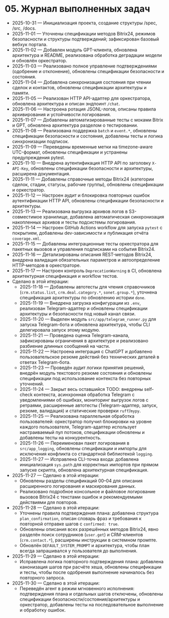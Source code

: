 # 05. Журнал выполненных задач

* 2025-10-31 — Инициализация проекта, создание структуры /spec, /src, /docs.
* 2025-11-01 — Уточнены спецификации методов Bitrix24, режимов безопасности и структуры подтверждений; зафиксирован базовый вебхук портала.
* 2025-11-02 — Добавлен модуль GPT-клиента, обновлена архитектура и README, реализована обработка деградации модели и обновлён оркестратор.
* 2025-11-03 — Реализовано полное управление подтверждениями (одобрение и отклонение), обновлены спецификации безопасности и состояния.
* 2025-11-04 — Добавлена синхронизация состояния при чтении сделок и контактов, обновлены спецификации архитектуры и памяти.
* 2025-11-05 — Реализован HTTP API-адаптер для оркестратора, обновлена архитектура и описан эндпоинт `/chat`.
* 2025-11-06 — Настроена ротация JSONL-логов, описаны правила архивирования и устойчивости логирования.
* 2025-11-07 — Добавлены автоматизированные тесты с моками Bitrix и GPT, обновлена архитектура разделом о тестировании.
* 2025-11-08 — Реализована поддержка `batch` и `event.*`, обновлены спецификации безопасности и состояния, добавлены тесты и логика синхронизации подписок.
* 2025-11-09 — Переведены временные метки на timezone-aware UTC-формат, обновлены спецификации и устранены предупреждения pytest.
* 2025-11-10 — Внедрена аутентификация HTTP API по заголовку `X-API-Key`, обновлены спецификации безопасности и архитектуры, расширена документация.
* 2025-11-11 — Добавлены справочные методы Bitrix24 (категории сделок, стадии, статусы, рабочие группы), обновлены спецификации и оркестратор.
* 2025-11-12 — Настроен аудит и блокировка повторных ошибок аутентификации HTTP API, обновлены спецификации безопасности и архитектуры.
* 2025-11-13 — Реализована выгрузка архивов логов в S3-совместимое хранилище, добавлена автоматическая синхронизация накопленных архивов и тесты подсистемы логирования.
* 2025-11-14 — Настроен GitHub Actions workflow для запуска `pytest` с покрытием, добавлены dev-зависимости и публикация отчёта `coverage.xml`.
* 2025-11-15 — Добавлены интеграционные тесты оркестратора для пакетных вызовов и управления подписками на события Bitrix24.
* 2025-11-16 — Детализированы описания REST-методов Bitrix24, внедрена валидация обязательных параметров и автоопределение HTTP-методов в оркестраторе.
* 2025-11-17 — Настроен контроль `DeprecationWarning` в CI, обновлена архитектурная спецификация и workflow тестов.
* Сделано в этой итерации:
  * 2025-11-18 — Добавлены автотесты для чтения справочников (`crm.status.list`, `crm.deal.category.*`, `sonet.group.*`), уточнена спецификация архитектуры по обновлению истории `done`.
  * 2025-11-19 — Внедрена загрузка конфигурации из `.env`, реализован Telegram-адаптер и обновлены спецификации архитектуры и безопасности под новый канал связи.
  * 2025-11-20 — Выделен модуль `src/app/telegram_runner.py` для запуска Telegram-бота и обновлена архитектура, чтобы CLI делегировала запуск этому модулю.
  * 2025-11-21 — Проведена оценка Telegram-канала, зафиксированы ограничения в архитектуре и реализовано разбиение длинных сообщений на части.
  * 2025-11-22 — Настроена интеграция с ChatGPT и добавлено пользовательское резюме действий без технических деталей в ответах Telegram-бота.
  * 2025-11-23 — Проведён аудит логики принятия решений, внедрён модуль текстового резюме состояния и обновлены спецификации под использование контекста без повторных уточнений.
  * 2025-11-24 — Закрыт весь оставшийся TODO: внедрены self-check контекста, асинхронная обработка Telegram с уведомлениями об ошибках, мониторинг выгрузок логов с ретраями, расширенные автотесты (Telegram-адаптер, запуск, резюме, валидация) и статические проверки `ruff`/`mypy`.
  * 2025-11-25 — Реализована параллельная обработка пользователей: оркестратор получил блокировки на уровне каждого пользователя, Telegram-адаптер использует настраиваемый пул потоков, спецификации обновлены и добавлены тесты на конкурентность.
  * 2025-11-26 — Переименован пакет логирования в `src/app_logging`, обновлены спецификации и импорты для исключения конфликта со стандартной библиотекой `logging`.
  * 2025-11-27 — Исправлена CLI-точка входа: добавлена инициализация `sys.path` для корректных импортов при прямом запуске скрипта, обновлена архитектурная спецификация.
* 2025-11-27 — Сделано в этой итерации:
  * Обновлены разделы спецификаций 00–04 для описания расширенного логирования и маскирования данных.
  * Реализовано подробное консольное и файловое логирование вызовов Bitrix24 с текстами ошибок и рекомендуемыми действиями для повторов.
* 2025-11-28 — Сделано в этой итерации:
  * Уточнены правила подтверждения плана: добавлена структура `plan_confirmation`, описан словарь фраз и требования к повторной отправке шагов с `confirmed: true`.
  * Обновлены описания всех разрешённых методов Bitrix24, явно разделён поиск сотрудников (`user.get`) и CRM-клиентов (`crm.contact.*`), расширены инструкции в системном промпте.
  * Обновлён `DEFAULT_SYSTEM_PROMPT` и архитектура, чтобы план всегда запрашивался у пользователя до выполнения.
* 2025-11-29 — Сделано в этой итерации:
  * Исправлена логика повторного подтверждения плана: добавлена канонизация шагов при расчёте хеша, обновлены спецификации и тесты, чтобы после одобрения выполнение начиналось без повторного запроса.
* 2025-11-30 — Сделано в этой итерации:
  * Переведён агент в режим мгновенного исполнения: подтверждения плана и отдельных шагов отключены, обновлены спецификации безопасности/состояния/архитектуры и оркестратор, добавлены тесты на последовательное выполнение и обработку ошибок.
